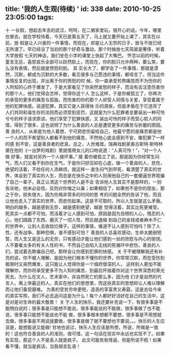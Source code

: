 title: '我的人生观(待续) '
id: 338
date: 2010-10-25 23:05:00
tags:
---

 十 一长假，想起去年去的武汉，呵呵，在二舅家里玩，很开心的说。今年，哪里也冒去，就在学校待着，今天已是第五天了，马上就又要开始上课了，其实在以前，放 假是让人兴奋的一件事情，而现在，却是让人无奈的日子，放与不放已经无所谓了。早已经没了当初的那个好奇与激动，那个时候放七天简直是奢侈，听着大学放假 七天的神话，我们坐在小学的课堂上张起了大嘴巴。
     怀念以前的时候，童言无忌，喜怒哀乐全部可以跃然脸上，而现在，你的脸只允许两种，要么笑，要么没有表情，然后就是愤怒的脸。
     其 实长大了，都学会了一件事情，那就是漠然，沉默，都成为沉默的大多数，看见很多与己愿违的事情，都哑言了，但当这件事情反复的出现，并出离于你的愤怒的时 候，你一直承受煎熬痛苦而不为伤你的人所知的心终于爆发了，于是大家看见了你突然发怒的样子，而没有去注意伤害你的那个人，他们觉得会怎样，觉得你这个人 怎么这样，于是你被孤立了，你再次的承受的更多的痛苦与孤独，而伤害的你的那个人却受人同情与关爱，享受着属于他的犯罪快感。说道犯罪，其实它是人获得快 乐的源泉，但是矛盾在于它违背了人们共同和谐生存的法则而必须受到惩罚，这就是为什么犯罪者总要装出一种可怜兮兮的样子请求原谅，他们享受了犯罪快感，又 装出可怜的样子而受心软人的同情，得到了很多，这也说明了为什么善良的人总是遭受更多的痛苦与折磨的原因。
     善 良的人，从来是为他人着想，宁可把悲伤留给自己，他最宁愿的是痛苦都是他一个人的而不希望别人都看不到他的痛苦，不然他心底会感到不安，像犯罪了一样的感 到不安，这是善良者的悲哀。总之，人世难居。瑞典戏剧家奥古斯特·斯特林堡在他的《一出梦的戏剧》里就借用女儿的口吻说道：“人真可怜！”，“对一个人做 好事，就是对另外一个人做坏事。”
接 着你被孤立了说，那是因为你经常生闷气，而人们又看不到你在生气，于是你只好压抑在心底，做一个善良的人，悲伤，绝望的活着，不给任何人添麻烦，就这样一 直生闷气到早死，看清楚了真实的世界，体会到了真实的人生，而总是在快乐之中的人则用他自己的一套傻逼世界观骗了自己一辈子，真正认清这个世界的人是不会 告诉他人生其实不是那样的，一则告诉他，他未必会信，反则对你嗤之以鼻；如果相信了，如果他不是你的朋友，那之于你，损失很大，因为你用非常多的时间的思 考的问题全然的告诉了他，而且让他也走入了真实的世界，而悲伤起来。这是不可取的，所以人生就是这么矛盾。明白的越多，越是感到无奈，越是感到绝望，越是 觉得活着，其实比死更难受。死其实一点都不可怕，而活着才让人感到可怕，原因是因为丑陋的人心，残忍的人心，他们践踏了东西，磨灭了一切人性，然后就退缩 到自己的金钱或者麻木不仁的世界中，让别人去收拾烂摊子。这样的事情，难道不让人感到可怕吗？除了人性，还有战争，那种恐惧，谁不感到可怕？
善良的人总喜欢感动，生命太脆弱短暂，而人生又是这么的无奈，只有感动才能让他们感到一丝的欣慰与内心的愉悦。
人不要看太多的有关人性的书，不然自己会陷入无线的死循环中悲伤。善良的人们，尝试着去欺骗自己吧，那样会让你感到犯罪的快感。
关 于不被理解我还有补充的说，你不被人理解，是因为他们根本不懂你的世界，你常常沉默，而在受伤到极限时又突然爆发，这只能让人觉得你是一个城府很深的人， 这样别人更加不能理解你，而你将承受更多不为人知的痛苦，到最后怀揣着你对这个世界深悉的荣光死去，为什么在文人，艺术家中，非自然死亡的那么多，因为他 们才是自然的代言人，离上帝最近的人，真实在他们的思想里，而这些真实的思想却让人难以理解而让他们备受磨难。
为善的受贫穷命更短，造恶的享富贵又寿筵。这是古往今来的真实写照，我们不必去追问这是为什么！每个人都好好活好在自己的生活中，这是对是对生命的最大敬畏！
关 于人生的快乐，我还要补充说一下，有很多事是不能明白说的；很多事是只能想不能说，很多事能说的不能做，很多事做了也不能说，很多事只能想不能说也不能 做，很多事根本想都不要想，很多事是不用想就去做，很多事是不用说就要做，很多事是做了就不要想也不要说。。。快乐的人生应该是，能想能说又能做!
 甘地也说过，快乐人生应该是所想，所说，所做是一致的！这也符合善良的人的准则，很可惜，这一句话在现实中永远也实现不了。如果有实现，那这个人不是圣人就是疯子。
 此文可能有些怪诞，但是所说不假！如果看不懂，就当是疯话，当我胡言乱语！